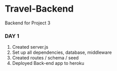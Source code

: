# Travel-Backend
Backend for Project 3
### DAY 1
1. Created server.js
2. Set up all dependencies, database, middleware 
3. Created routes / schema / seed
4. Deployed Back-end app to heroku